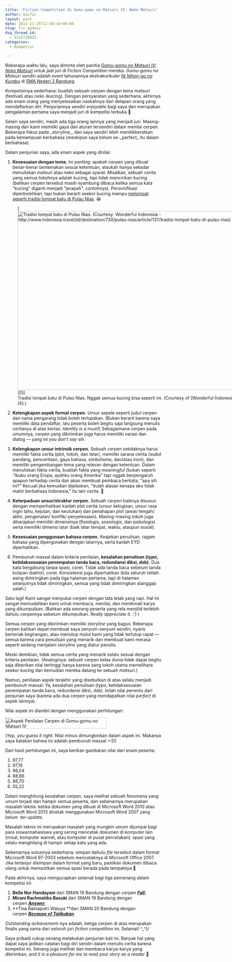 ```yaml
---
title: 'Fiction Competition di Gomu-gomu no Matsuri IV: Neko Matsuri'
author: Saiful
layout: post
date: 2013-11-25T12:50:42+00:00
slug: fic-ggnmiv
dsq_thread_id:
  - 5232724825
categories:
  - Kompetisi

---
```

Beberapa waktu lalu, saya diminta oleh panitia _[Gomu-gomu no Matsuri IV: Neko Matsuri][1]_ untuk jadi juri di _Fiction Competition_ mereka. _Gomu-gomu no Matsuri_ sendiri adalah _event_ tahunannya ekstrakurikuler [_Ni Nihon-go no Kurabu_][2] di [SMA Negeri 2 Bandung][3].

Kompetisinya sederhana: buatlah sebuah cerpen dengan tema _matsuri_ (festival) atau _neko_ (kucing). Dengan persyaratan yang sederhana, akhirnya ada enam orang yang menyelesaikan naskahnya dari delapan orang yang mendaftarkan diri. Penjuriannya sendiri _enjoyable_ bagi saya dan merupakan pengalaman pertama saya menjadi juri di kompetisi terbuka 🙂

<!--more-->Selain saya sendiri, masih ada tiga orang lainnya yang menjadi juri. Masing-masing dari kami memiliki gaya dan aturan tersendiri dalam menilai cerpen. Beberapa fokus pada _storyline_, dan saya sendiri lebih menitikberatkan pada kemampuan berbahasa (meskipun saya belum se-_perfect_ itu dalam berbahasa).

Dalam penjurian saya, ada enam aspek yang dinilai:

1. **Kesesuaian dengan tema.** Ini penting: apakah cerpen yang dibuat benar-benar bertemakan sesuai ketentuan, ataukah hanya sekadar menuliskan _matsuri_ atau _neko_ sebagai syarat. Misalkan, sebuah cerita yang semua tokohnya adalah kucing, tapi tidak mencirikan kucing (bahkan cerpen tersebut masih nyambung dibaca ketika semua kata "kucing" diganti menjadi "jerapah", contohnya). Personifikasi diperbolehkan, tapi bukan berarti seekor kucing mampu [melompat seperti tradisi lompat batu di Pulau Nias][4]. 😀
<figure id="attachment_9" style="width: 720px" class="wp-caption aligncenter">[<img class="size-full wp-image-9" alt="Tradisi lompat batu di Pulau Nias. (Courtesy: Wonderful Indonesia - http://www.indonesia.travel/id/destination/730/pulau-nias/article/137/tradisi-lompat-batu-di-pulau-nias)" src="http://saiful.web.id/blog/wp-content/uploads/2013/11/tradisi-lompat-batu-nias.jpg" width="720" height="576" srcset="https://saiful.web.id/blog/wp-content/uploads/2013/11/tradisi-lompat-batu-nias.jpg 720w, https://saiful.web.id/blog/wp-content/uploads/2013/11/tradisi-lompat-batu-nias-300x240.jpg 300w" sizes="(max-width: 709px) 85vw, (max-width: 909px) 67vw, (max-width: 984px) 61vw, (max-width: 1362px) 45vw, 600px" />][5]<figcaption class="wp-caption-text">Tradisi lompat batu di Pulau Nias. Nggak semua kucing bisa seperti ini. (Courtesy of [Wonderful Indonesia][4].)</figcaption></figure></li>

2. **Kelengkapan aspek formal cerpen.** Unsur sepele seperti judul cerpen dan nama pengarang tidak boleh terlupakan. (Bukan berarti karena saya memiliki data pendaftar, lalu peserta boleh begitu saja langsung menulis ceritanya di atas kertas. _Identity is a must!_) Sebagaimana cerpen pada umumnya, cerpen yang dikirimkan juga harus memiliki narasi dan dialog — yang ini _you don't say_ sih.

3. **Kelengkapan unsur intrinsik cerpen.** Sebuah cerpen setidaknya harus memiliki fakta cerita (plot, tokoh, dan latar), memiliki sarana cerita (sudut pandang, penceritaan, gaya bahasa, simbolisme, dan/atau ironi), dan memiliki pengembangan tema yang relevan dengan ketentuan. Dalam menuliskan fakta cerita, buatlah fakta yang _meaningful_ (bukan seperti "Ibuku orang Eropa, ayahku orang Amerika" tapi nggak berpengaruh apapun terhadap cerita dan akan membuat pembaca berkata, "apa sih ini?" Kecuali jika kemudian dijelaskan, "itulah alasan kenapa aku tidak mahir berbahasa Indonesia," itu lain cerita. 🙂

4. **Keterpaduan unsur/struktur cerpen.** Sebuah cerpen baiknya disusun dengan memperhatikan kaidah plot cerita (unsur kelogisan, unsur rasa ingin tahu, kejutan, dan keutuhan) dan penahapan plot (awal/ tengah/ akhir, pengenalan/ konflik/ penyelesaian). Masing-masing tokoh juga diharapkan memiliki dimensinya (fisiologis, sosiologis, dan psikologis) serta memiliki dimensi latar (baik latar tempat, waktu, ataupun sosial).

5. **Kesesuaian penggunaan bahasa cerpen.** Keajekan penulisan, ragam bahasa yang dipergunakan dengan latarnya, serta kaidah EYD diperhatikan.

6. Pembunuh massal dalam kriteria penilaian, **kesalahan penulisan (_typo_, ketidaksesuaian penempatan tanda baca, redundansi diksi, dsb).** Dua kata bergabung tanpa spasi, coret. Tidak ada tanda baca sebelum tanda kutipan diakhiri, coret. Konsistensi juga diperhatikan (bila seluruh istilah asing dimiringkan pada tiga halaman pertama, tapi di halaman selanjutnya tidak dimiringkan, semua yang tidak dimiringkan dianggap salah.)

Satu lagi! Kami sangat menyukai cerpen dengan tata letak yang rapi. Hal ini sangat memudahkan kami untuk membaca, menilai, dan menikmati karya yang dikumpulkan. (Bahkan ada seorang peserta yang rela menjilid terlebih dahulu cerpennya sebelum dikumpulkan. _Really appreciate it._ :') )

Semua cerpen yang dikirimkan memiliki _storyline_ yang bagus. Beberapa cerpen bahkan dapat membuat saya senyum-senyum sendiri, nyaris berteriak kegirangan, atau menutup mulut kami yang tidak tertutup rapat — semua karena cara penulisan yang menarik dan membuat kami merasa seperti sedang menjalani _storyline_ yang diatur penulis.

Meski demikian, tidak semua cerita yang menarik selalu sesuai dengan kriteria penilaian. (Analoginya: sebuah cerpen kelas dunia tidak dapat begitu saja diberikan nilai tertinggi hanya karena sang tokoh utama memelihara seekor kucing dan kemudian mereka datang ke sebuah _matsuri_.)

Namun, penilaian aspek terakhir yang disebutkan di atas selalu menjadi pembunuh massal. Ya, kesalahan penulisan (_typo_, ketidaksesuaian penempatan tanda baca, redundansi diksi, dsb). Inilah nilai penentu dari penjurian saya (karena ada dua cerpen yang mendapatkan nilai _perfect_ di aspek lainnya).

Nilai aspek ini diambil dengan menggunakan perhitungan:

<img class="aligncenter size-full wp-image-10" alt="Aspek Penilaian Cerpen di Gomu-gomu no Matsuri IV" src="http://saiful.web.id/blog/wp-content/uploads/2013/11/aspek-penilaian-cerpen-ggnmiv.gif" width="327" height="35" />

(_Yep, you guess it right._ Nilai minus dimungkinkan dalam aspek ini. Makanya saya katakan bahwa ini adalah pembunuh massal >:D)

Dari hasil perhitungan ini, saya berikan gambaran nilai dari enam peserta:

  1. 97,77
  2. 97,19
  3. 96,04
  4. 88,66
  5. 86,70
  6. 55,22

Dalam menghitung kesalahan cerpen, saya melihat sebuah fenomena yang umum terjadi dari hampir semua peserta, dan sebenarnya merupakan masalah teknis: ketika dokumen yang dibuat di Microsoft Word 2010 atau Microsoft Word 2013 dicetak menggunakan Microsoft Word 2007 yang belum  ter-_update_.

Masalah teknis ini merupakan masalah yang mungkin umum dijumpai bagi para siswa/mahasiswa yang sering mencetak dokumen di komputer lain (misal, komputer warnet, atau komputer di pusat percetakan): spasi yang selalu menghilang di hampir setiap kata yang ada.

Sebenarnya solusinya sederhana: simpan dahulu _file_ tersebut dalam format Microsoft Word 97-2003 sebelum mencetaknya di Microsoft Office 2007. Jika terlanjur disimpan dalam format yang baru, pastikan dokumen dibaca ulang untuk memastikan semua spasi berada pada tempatnya 🙂

Pada akhirnya, saya mengucapkan selamat bagi tiga pemenang dalam kompetisi ini:

  1. **Bella Nur Handayani** dari SMAN 19 Bandung dengan cerpen [_**Fall**_][6];
  2. **Mirani Rachmatika Basuki** dari SMAN 19 Bandung dengan cerpen [_**Answer**_][7];
  3. **Tina Ratnaputri Waluya **dari SMAN 20 Bandung dengan cerpen [_**Because of Taiikukan**_][8].

_Outstanding achievement_-nya adalah, ketiga cerpen di atas merupakan finalis yang sama dari seluruh juri _fiction competition_ ini. Selamat! ^_^)/

Saya pribadi cukup senang melakukan penjurian kali ini. Banyak hal yang dapat saya jadikan catatan bagi diri sendiri dalam menulis cerita karena kompetisi ini. Senang juga melihat dan membaca karya-karya yang dikirimkan, _and it is a pleasure for me to read your story as a reader_ 🙂

 [1]: https://www.facebook.com/gomugomunomatsuri4
 [2]: http://twitter.com/N2HK
 [3]: http://www.sman2bdg.sch.id/
 [4]: http://www.indonesia.travel/id/destination/730/pulau-nias/article/137/tradisi-lompat-batu-di-pulau-nias
 [5]: http://saiful.web.id/blog/wp-content/uploads/2013/11/tradisi-lompat-batu-nias.jpg
 [6]: https://www.fictionpress.com/s/3166518/1/Fall
 [7]: https://www.fictionpress.com/s/3166514/1/Answer
 [8]: https://www.fictionpress.com/s/3166515/1/Because-of-Taiikukan
